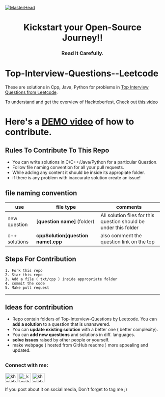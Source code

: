 [![MasterHead](https://user-images.githubusercontent.com/64991656/135403993-8436cfd2-5314-4c03-8509-d33e51c565b2.png)](https://hacktoberfest.digitalocean.com)
<h1 align="center">Kickstart your Open-Source Journey!!</h1>
<h3 align="center">Read It Carefully.</h3>


# Top-Interview-Questions--Leetcode
These are solutions in Cpp, Java, Python for problems in [Top Interview Questions from Leetcode](https://leetcode.com/explore/interview/card/top-interview-questions-hard/).

To understand and get the overview of Hacktoberfest, Check out [this video](https://youtu.be/QfPY3346TpI)

# Here's a [DEMO video](https://youtu.be/VCUZK-o5eFg) of how to contribute.

## Rules To Contribute To This Repo

- You can write solutions in C/C++/Java/Python for a particular Question.
- Follow file naming convention for all your pull requests.
- While adding any content it should be inside its appropiate folder.
- if there is any problem with inaccurate solution create an issue!

## file naming convention

| use                | file type                      | comments                                                                                                    |
| ------------------ | ------------------------------ | ----------------------------------------------------------------------------------------------------------- |
| new question           | **[question name]** (folder)                 | All solution files for this question should be under this folder
| c++ solutions      | **cppSolution[question name].cpp**           | also comment the question link on the top

## Steps For Contribution

    1. Fork this repo
    2. Star this repo
    3. Add a file ( txt/cpp ) inside appropriate folder
    4. commit the code
    5. Make pull request

---


## Ideas for contribution

- Repo contain folders of Top-Interview-Questions by Leetcode. You can **add a solution** to a question that is unanswered.
- You can **update existing solution** with a better one ( better complexity).
- You can **add new questions** and solutions in diff. languages.
- **solve issues** raised by other people or yourself.
- make webpage ( hosted from GitHub readme ) more appealing and updated.



## <h3 align="left">Connect with me:</h3>
<p align="left">
<!-- <a href="https://twitter.com/khushboogoel01" target="blank"><img align="center" src="https://cdn.jsdelivr.net/npm/simple-icons@3.0.1/icons/twitter.svg" alt="khushboogoel01" height="30" width="40" /></a> -->
<a href="https://linkedin.com/in/khushboogoel01" target="blank"><img align="center" src="https://cdn.jsdelivr.net/npm/simple-icons@3.0.1/icons/linkedin.svg" alt="khushboogoel01" height="30" width="40" /></a>
<a href="https://instagram.com/_khushboo.goel" target="blank"><img align="center" src="https://cdn.jsdelivr.net/npm/simple-icons@3.0.1/icons/instagram.svg" alt="_khushboo.goel" height="30" width="40" /></a>
<a href="https://www.youtube.com/c/khushboo goel" target="blank"><img align="center" src="https://cdn.jsdelivr.net/npm/simple-icons@3.0.1/icons/youtube.svg" alt="khushboo goel" height="30" width="40" /></a>
</p>

 If you post about it on social media, Don't forget to tag me ;)
